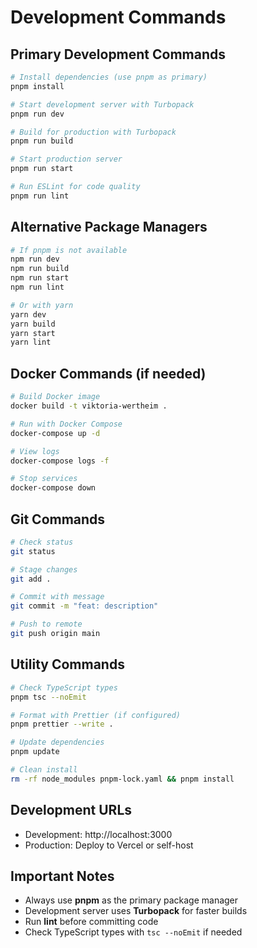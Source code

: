 # Development Commands

## Primary Development Commands
```bash
# Install dependencies (use pnpm as primary)
pnpm install

# Start development server with Turbopack
pnpm run dev

# Build for production with Turbopack
pnpm run build

# Start production server
pnpm run start

# Run ESLint for code quality
pnpm run lint
```

## Alternative Package Managers
```bash
# If pnpm is not available
npm run dev
npm run build
npm run start
npm run lint

# Or with yarn
yarn dev
yarn build
yarn start
yarn lint
```

## Docker Commands (if needed)
```bash
# Build Docker image
docker build -t viktoria-wertheim .

# Run with Docker Compose
docker-compose up -d

# View logs
docker-compose logs -f

# Stop services
docker-compose down
```

## Git Commands
```bash
# Check status
git status

# Stage changes
git add .

# Commit with message
git commit -m "feat: description"

# Push to remote
git push origin main
```

## Utility Commands
```bash
# Check TypeScript types
pnpm tsc --noEmit

# Format with Prettier (if configured)
pnpm prettier --write .

# Update dependencies
pnpm update

# Clean install
rm -rf node_modules pnpm-lock.yaml && pnpm install
```

## Development URLs
- Development: http://localhost:3000
- Production: Deploy to Vercel or self-host

## Important Notes
- Always use **pnpm** as the primary package manager
- Development server uses **Turbopack** for faster builds
- Run **lint** before committing code
- Check TypeScript types with `tsc --noEmit` if needed